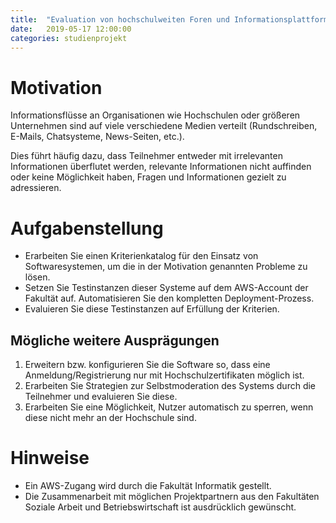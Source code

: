 ```yaml
---
title:	"Evaluation von hochschulweiten Foren und Informationsplattformen"
date:	2019-05-17 12:00:00
categories: studienprojekt
---
```


Motivation
==========
Informationsflüsse an Organisationen wie Hochschulen oder größeren Unternehmen sind auf viele verschiedene
Medien verteilt (Rundschreiben, E-Mails, Chatsysteme, News-Seiten, etc.).

Dies führt häufig dazu, dass Teilnehmer entweder mit irrelevanten Informationen überflutet werden,
relevante Informationen nicht auffinden oder keine Möglichkeit haben, Fragen und Informationen
gezielt zu adressieren.


Aufgabenstellung
================
* Erarbeiten Sie einen Kriterienkatalog für den Einsatz von Softwaresystemen, um die in der Motivation genannten Probleme zu lösen.
* Setzen Sie Testinstanzen dieser Systeme auf dem AWS-Account der Fakultät auf. Automatisieren Sie den kompletten Deployment-Prozess.
* Evaluieren Sie diese Testinstanzen auf Erfüllung der Kriterien.


## Mögliche weitere Ausprägungen
1. Erweitern bzw. konfigurieren Sie die Software so, dass eine Anmeldung/Registrierung nur mit Hochschulzertifikaten möglich ist.
1. Erarbeiten Sie Strategien zur Selbstmoderation des Systems durch die Teilnehmer und evaluieren Sie diese.
1. Erarbeiten Sie eine Möglichkeit, Nutzer automatisch zu sperren, wenn diese nicht mehr an der Hochschule sind.

Hinweise
========
* Ein AWS-Zugang wird durch die Fakultät Informatik gestellt.
* Die Zusammenarbeit mit möglichen Projektpartnern aus den Fakultäten Soziale Arbeit und Betriebswirtschaft ist ausdrücklich gewünscht.
